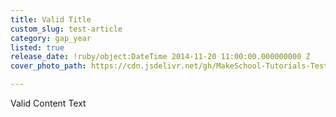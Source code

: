```yaml
---
title: Valid Title
custom_slug: test-article
category: gap_year
listed: true
release_date: !ruby/object:DateTime 2014-11-20 11:00:00.000000000 Z
cover_photo_path: https://cdn.jsdelivr.net/gh/MakeSchool-Tutorials-Test/News_Tests@509dccb754af01436efd3a4542fceac0b5a56d6a/1068471e-d38b-4cd8-bf8a-5aca7009fcae/cover_photo.jpeg

---
```

Valid Content Text